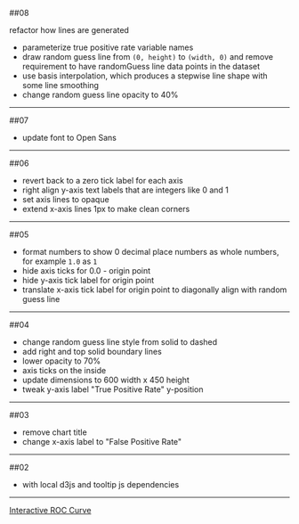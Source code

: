 ##08

refactor how lines are generated
+ parameterize true positive rate variable names
+ draw random guess line from `(0, height)` to `(width, 0)` and remove requirement to have randomGuess line data points in the dataset
+ use basis interpolation, which produces a stepwise line shape with some line smoothing
+ change random guess line opacity to 40%

---

##07

+ update font to Open Sans

---

##06

+ revert back to a zero tick label for each axis
+ right align y-axis text labels that are integers like 0 and 1
+ set axis lines to opaque
+ extend x-axis lines 1px to make clean corners

---

##05

+ format numbers to show 0 decimal place numbers as whole numbers, for example `1.0` as `1`
+ hide axis ticks for 0.0 - origin point
+ hide y-axis tick label for origin point
+ translate x-axis tick label for origin point to diagonally align with random guess line


---

##04
+ change random guess line style from solid to dashed
+ add right and top solid boundary lines
+ lower opacity to 70%
+ axis ticks on the inside
+ update dimensions to 600 width x 450 height
+ tweak y-axis label "True Positive Rate" y-position

---

##03
+ remove chart title
+ change x-axis label to "False Positive Rate"

---

##02
+ with local d3js and tooltip js dependencies

---

[Interactive ROC Curve](http://bl.ocks.org/ilanman/f1b4a29749408dd826ef)
